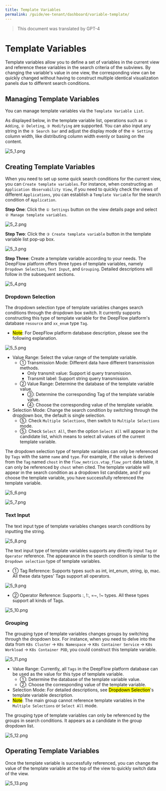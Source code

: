 ```yaml
---
title: Template Variables
permalink: /guide/ee-tenant/dashboard/variable-template/
---
```


> This document was translated by GPT-4

# Template Variables

Template variables allow you to define a set of variables in the current view and reference these variables in the search criteria of the subviews. By changing the variable's value in one view, the corresponding view can be quickly changed without having to construct multiple identical visualization panels due to different search conditions.

## Managing Template Variables

You can manage template variables via the `Template Variable List`.

As displayed below, in the template variable list, operations such as `① Adding`, `② Deleting`, `③ Modifying` are supported. You can also input any string in the `⑤ Search bar` and adjust the display mode of the `④ Setting` column width, like distributing column width evenly or basing on the content.

![5_1.png](https://yunshan-guangzhou.oss-cn-beijing.aliyuncs.com/pub/pic/202309186508271003b1f.png)

## Creating Template Variables

When you need to set up some quick search conditions for the current view, you can `Create template variables`. For instance, when constructing an `Application Observability View`, if you need to quickly check the views of different `Applications`, you can establish a `Template Variable` for the search condition of `Application`.

**Step One**: Click the `① Settings` button on the view details page and select `② Manage template variables`.

![5_2.png](https://yunshan-guangzhou.oss-cn-beijing.aliyuncs.com/pub/pic/2023091865082710acc0d.png)

**Step Two**: Click the `③ Create template variable` button in the template variable list pop-up box.

![5_3.png](https://yunshan-guangzhou.oss-cn-beijing.aliyuncs.com/pub/pic/202309186508281781e9e.png)

**Step Three**: Create a template variable according to your needs. The DeepFlow platform offers three types of template variables, namely `Dropdown Selection`, `Text Input`, and `Grouping`. Detailed descriptions will follow in the subsequent sections.

![5_4.png](https://yunshan-guangzhou.oss-cn-beijing.aliyuncs.com/pub/pic/202309186508270fc440b.png)

### Dropdown Selection

The dropdown selection type of template variables changes search conditions through the dropdown box switch. It currently supports constructing this type of template variable for the DeepFlow platform's database `resource` and `xx_enum` type `Tag`.

- <mark>Note</mark>: For DeepFlow platform database description, please see the following explanation.

![5_5.png](https://yunshan-guangzhou.oss-cn-beijing.aliyuncs.com/pub/pic/20230918650827189345b.png)

- Value Range: Select the value range of the template variable.
  - ① Transmission Mode: Different data have different transmission methods.
    - Only transmit value: Support id query transmission.
    - Transmit label: Support string query transmission.
  - ② Value Range: Determine the database of the template variable value.
    - ③: Determine the corresponding Tag of the template variable value.
    - ④: Choose the corresponding value of the template variable.
- Selection Mode: Change the search condition by switching through the dropdown box, the default is single selection.
  - ⑤: Check `Multiple Selections`, then switch to `Multiple Selections` mode.
  - ⑤: Check `Select All`, then the option `Select All` will appear in the candidate list, which means to select all values of the current template variable.

The dropdown selection type of template variables can only be referenced by `Tags` with the same `name` and `type`. For example, if the value is derived from the `Tag` named `chost` in the `flow_metrics.vtap_flow_port` data table, it can only be referenced by `chost` when cited. The template variable will appear in the search condition as a dropdown list candidate, and if you choose the template variable, you have successfully referenced the template variable.

![5_6.png](https://yunshan-guangzhou.oss-cn-beijing.aliyuncs.com/pub/pic/2023091865082713aca9a.png)

![5_7.png](https://yunshan-guangzhou.oss-cn-beijing.aliyuncs.com/pub/pic/2023091865082ac9cb794.png)

### Text Input

The text input type of template variables changes search conditions by inputting the string.

![5_8.png](https://yunshan-guangzhou.oss-cn-beijing.aliyuncs.com/pub/pic/2023091865082716002b8.png)

The text input type of template variables supports any directly input `Tag` or `Operator` reference. The appearance in the search condition is similar to the `Dropdown selection` type of template variables.

- ① Tag Reference: Supports types such as int, int_enum, string, ip, mac. All these data types' Tags support all operators.

![5_9.png](https://yunshan-guangzhou.oss-cn-beijing.aliyuncs.com/pub/pic/202309186508271402080.png)

- ② Operator Reference: Supports :, !:, =~, !~ types. All these types support all kinds of Tags.

![5_10.png](https://yunshan-guangzhou.oss-cn-beijing.aliyuncs.com/pub/pic/2023091865082716add4e.png)

### Grouping

The grouping type of template variables changes groups by switching through the dropdown box. For instance, when you need to delve into the data from `K8s Cluster` -> `K8s Namespace` -> `K8s Container Service` -> `K8s Workload` -> `K8s Container POD`, you could construct this template variable.

![5_11.png](https://yunshan-guangzhou.oss-cn-beijing.aliyuncs.com/pub/pic/20230918650827184c5b7.png)

- Value Range: Currently, all `Tags` in the DeepFlow platform database can be used as the value for this type of template variable.
  - ①: Determine the database of the template variable value.
  - ②: Choose the corresponding value of the template variable.
- Selection Mode: For detailed descriptions, see <mark>Dropdown Selection</mark>'s template variable description.
- <mark>Note</mark>: The main group cannot reference template variables in the `Multiple Selections` or `Select All` mode.

The grouping type of template variables can only be referenced by the groups in search conditions. It appears as a candidate in the group dropdown list.

![5_12.png](https://yunshan-guangzhou.oss-cn-beijing.aliyuncs.com/pub/pic/2023091865082715de5ff.png)

## Operating Template Variables

Once the template variable is successfully referenced, you can change the value of the template variable at the top of the view to quickly switch data of the view.

![5_13.png](https://yunshan-guangzhou.oss-cn-beijing.aliyuncs.com/pub/pic/2023091865082719abddf.png)
